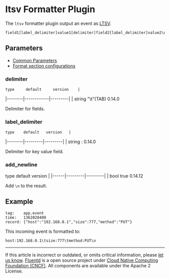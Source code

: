# ltsv Formatter Plugin

The `ltsv` formatter plugin output an event as [LTSV](http://ltsv.org).

``` {.CodeRay}
field1[label_delimiter]value1[delimiter]field2[label_delimiter]value2\n
```


## Parameters

-   [Common Parameters](/configuration/plugin-common-parameters.md)
-   [Format section configurations](/configuration/format-section.md)


### delimiter

    type     default     version	|
|--------|------------|---------|
|	   string   "\\t"(TAB)   0.14.0

Delimiter for fields.


### label\_delimiter

    type    default   version	|
|--------|---------|---------|
|	   string      :      0.14.0

Delimiter for key value field.


### add\_newline

   type   default   version	|
|------|---------|---------|
|	   bool    true     0.14.12

Add `\n` to the result.


## Example

``` {.CodeRay}
tag:    app.event
time:   1362020400
record: {"host":"192.168.0.1","size":777,"method":"PUT"}
```

This incoming event is formatted to:

``` {.CodeRay}
host:192.168.0.1\tsize:777\tmethod:PUT\n
```


------------------------------------------------------------------------

If this article is incorrect or outdated, or omits critical information, please [let us know](https://github.com/fluent/fluentd-docs/issues?state=open).
[Fluentd](http://www.fluentd.org/) is a open source project under [Cloud Native Computing Foundation (CNCF)](https://cncf.io/). All components are available under the Apache 2 License.
